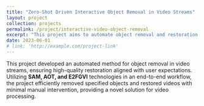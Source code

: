 ```yaml
---
title: "Zero-Shot Driven Interactive Object Removal in Video Streams"
layout: project
collection: projects
permalink: /project/interactive-video-object-removal
excerpt: "This project aims to automate object removal and restoration in video streams, reducing time and costs associated with manual tasks."
date: 2023-06-01
# link: 'http://example.com/project-link'
---
```


This project developed an automated method for object removal in video streams, ensuring high-quality restoration aligned with user expectations. Utilizing **SAM, AOT, and E2FGVI** technologies in an end-to-end workflow, the project efficiently removed specified objects and restored videos with minimal manual intervention, providing a novel solution for video processing.
